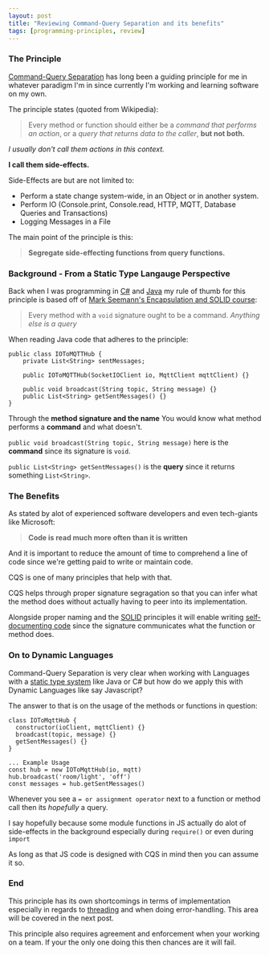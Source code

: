 ```yaml
---
layout: post
title: "Reviewing Command-Query Separation and its benefits"
tags: [programming-principles, review]
---
```


### The Principle 

[Command-Query Separation][CQS] has long been a guiding principle for me in whatever paradigm I'm in since currently I'm working and learning software on my own.

The principle states (quoted from Wikipedia):

> Every method or function should either be a *command that performs an action*, or a *query that returns data to the caller*, **but not both.**

*I usually don't call them actions in this context.*

**I call them side-effects.**

Side-Effects are but are not limited to:

* Perform a state change system-wide, in an Object or in another system.
* Perform IO (Console.print, Console.read, HTTP, MQTT, Database Queries and Transactions)
* Logging Messages in a File

The main point of the principle is this:

> **Segregate side-effecting functions from query functions.**

### Background - From a Static Type Langauge Perspective

Back when I was programming in [C#][c#] and [Java][java] my rule of thumb for this principle is based off of [Mark Seemann's Encapsulation and SOLID course][pluralsight-course]:

> Every method with a `void` signature ought to be a command. *Anything else is a query*

When reading Java code that adheres to the principle:

    public class IOToMQTTHub {
        private List<String> sentMessages; 

        public IOToMQTTHub(SocketIOClient io, MqttClient mqttClient) {}
        
        public void broadcast(String topic, String message) {}
        public List<String> getSentMessages() {}
    }

Through the **method signature and the name** You would know what method performs a **command** and what doesn't.

`public void broadcast(String topic, String message)` here is the **command** since its signature is `void`.

`public List<String> getSentMessages()` is the **query** since it returns something `List<String>`.

### The Benefits 

As stated by alot of experienced software developers and even tech-giants like Microsoft:

> **Code is read much more often than it is written**

And it is important to reduce the amount of time to comprehend a line of code since we're getting paid to write or maintain code.

CQS is one of many principles that help with that.

CQS helps through proper signature segragation so that you can infer what the method does without actually having to peer into its implementation.

Alongside proper naming and the [SOLID][solid] principles it will enable writing [self-documenting code][self-documenting code] since the signature communicates what the function or method does.

### On to Dynamic Languages

Command-Query Separation is very clear when working with Languages with a [static type system][static-type] like Java or C# but how do we apply this with Dynamic Languages like say Javascript?

The answer to that is on the usage of the methods or functions in question:

    class IOToMqttHub {
      constructor(ioClient, mqttClient) {}
      broadcast(topic, message) {}
      getSentMessages() {}
    }
    
    ... Example Usage
    const hub = new IOToMqttHub(io, mqtt)
    hub.broadcast('room/light', 'off')
    const messages = hub.getSentMessages()

Whenever you see a `= or assignment operator` next to a function or method call then its *hopefully* a query.

I say hopefully because some module functions in JS actually do alot of side-effects in the background especially during `require()` or even during `import`

As long as that JS code is designed with CQS in mind then you can assume it so.

### End

This principle has its own shortcomings in terms of implementation especially in regards to [threading][threading-drawbacks] and when doing error-handling. This area will be covered in the next post.

This principle also requires agreement and enforcement when your working on a team. If your the only one doing this then chances are it will fail.

[static-type]: https://en.wikipedia.org/wiki/Type_system#Static_type_checking
[threading-drawbacks]: https://en.wikipedia.org/wiki/Command%E2%80%93query_separation#Drawbacks
[solid]: https://en.wikipedia.org/wiki/SOLID
[self-documenting code]: https://en.wikipedia.org/wiki/Self-documenting_code
[c#]: https://en.wikipedia.org/wiki/C_Sharp_(programming_language)
[java]: https://en.wikipedia.org/wiki/Java_(programming_language)
[pluralsight-course]: https://www.pluralsight.com/courses/encapsulation-solid
[CQS]: https://en.wikipedia.org/wiki/Command%E2%80%93query_separation

